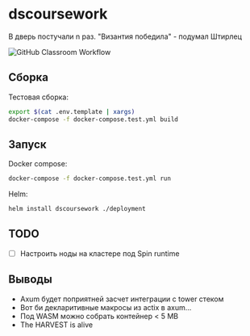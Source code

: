 # dscoursework

В дверь постучали n раз. "Византия победила" - подумал Штирлец

![GitHub Classroom Workflow](../../workflows/GitHub%20Classroom%20Workflow/badge.svg?branch=master)

## Сборка

Тестовая сборка:

```sh
export $(cat .env.template | xargs)
docker-compose -f docker-compose.test.yml build
```

## Запуск

Docker compose:

```sh
docker-compose -f docker-compose.test.yml run
```

Helm:

```sh
helm install dscoursework ./deployment
```

## TODO

- [ ] Настроить ноды на кластере под Spin runtime

## Выводы

* Axum будет поприятней засчет интеграции с tower стеком
* Вот би декларитивные макросы из actix в axum...
* Под WASM можно собрать контейнер < 5 MB
* The HARVEST is alive
